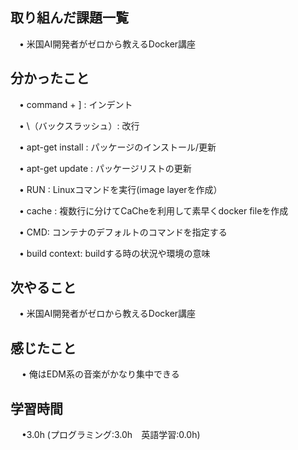 ## 取り組んだ課題一覧

 　• 米国AI開発者がゼロから教えるDocker講座　

## 分かったこと

 　• command + ] : インデント

 　• \（バックスラッシュ）: 改行

 　• apt-get install : パッケージのインストール/更新

 　• apt-get update : パッケージリストの更新

 　• RUN : Linuxコマンドを実行(image layerを作成）

 　• cache : 複数行に分けてCaCheを利用して素早くdocker fileを作成

 　• CMD: コンテナのデフォルトのコマンドを指定する

 　• build context: buildする時の状況や環境の意味

## 次やること　

 　• 米国AI開発者がゼロから教えるDocker講座　

## 感じたこと

　 • 俺はEDM系の音楽がかなり集中できる

## 学習時間

　 •3.0h (プログラミング:3.0h　英語学習:0.0h)